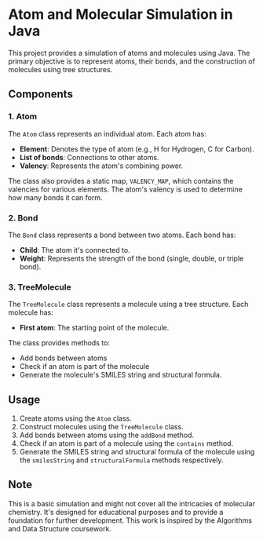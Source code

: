 # **Atom and Molecular Simulation in Java**

This project provides a simulation of atoms and molecules using Java. The primary objective is to represent atoms, their bonds, and the construction of molecules using tree structures.

## **Components**

### **1. Atom**
The `Atom` class represents an individual atom. Each atom has:

- **Element**: Denotes the type of atom (e.g., H for Hydrogen, C for Carbon).
- **List of bonds**: Connections to other atoms.
- **Valency**: Represents the atom's combining power.

The class also provides a static map, `VALENCY_MAP`, which contains the valencies for various elements. The atom's valency is used to determine how many bonds it can form.

### **2. Bond**
The `Bond` class represents a bond between two atoms. Each bond has:

- **Child**: The atom it's connected to.
- **Weight**: Represents the strength of the bond (single, double, or triple bond).

### **3. TreeMolecule**
The `TreeMolecule` class represents a molecule using a tree structure. Each molecule has:

- **First atom**: The starting point of the molecule.

The class provides methods to:
- Add bonds between atoms
- Check if an atom is part of the molecule
- Generate the molecule's SMILES string and structural formula.

## **Usage**

1. Create atoms using the `Atom` class.
2. Construct molecules using the `TreeMolecule` class.
3. Add bonds between atoms using the `addBond` method.
4. Check if an atom is part of a molecule using the `contains` method.
5. Generate the SMILES string and structural formula of the molecule using the `smilesString` and `structuralFormula` methods respectively.

## **Note**

This is a basic simulation and might not cover all the intricacies of molecular chemistry. It's designed for educational purposes and to provide a foundation for further development. This work is inspired by the Algorithms and Data Structure coursework.

